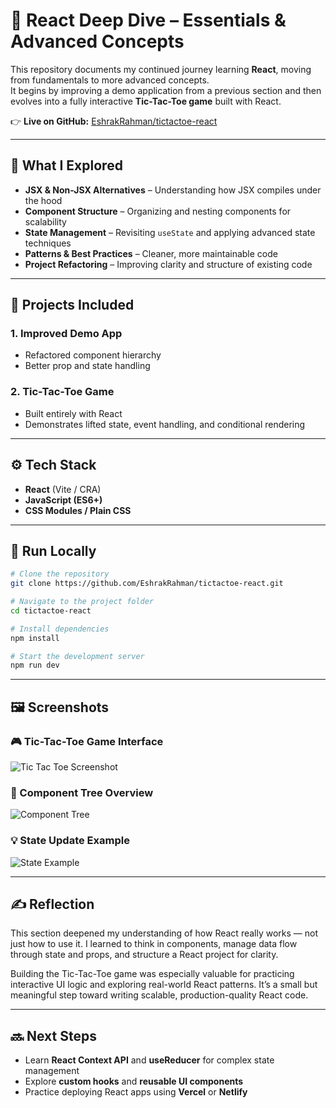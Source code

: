 

# 🎯 React Deep Dive – Essentials & Advanced Concepts  

This repository documents my continued journey learning **React**, moving from fundamentals to more advanced concepts.  
It begins by improving a demo application from a previous section and then evolves into a fully interactive **Tic-Tac-Toe game** built with React.  

👉 **Live on GitHub:** [EshrakRahman/tictactoe-react](https://github.com/EshrakRahman/tictactoe-react)

---

## 🧠 What I Explored
- **JSX & Non-JSX Alternatives** – Understanding how JSX compiles under the hood  
- **Component Structure** – Organizing and nesting components for scalability  
- **State Management** – Revisiting `useState` and applying advanced state techniques  
- **Patterns & Best Practices** – Cleaner, more maintainable code  
- **Project Refactoring** – Improving clarity and structure of existing code  

---

## 🧩 Projects Included
### 1. Improved Demo App  
- Refactored component hierarchy  
- Better prop and state handling  

### 2. Tic-Tac-Toe Game  
- Built entirely with React  
- Demonstrates lifted state, event handling, and conditional rendering  

---

## ⚙️ Tech Stack
- **React** (Vite / CRA)  
- **JavaScript (ES6+)**  
- **CSS Modules / Plain CSS**

---

## 🚀 Run Locally
```bash
# Clone the repository
git clone https://github.com/EshrakRahman/tictactoe-react.git

# Navigate to the project folder
cd tictactoe-react

# Install dependencies
npm install

# Start the development server
npm run dev
````

---

## 🖼️ Screenshots

### 🎮 Tic-Tac-Toe Game Interface

![Tic Tac Toe Screenshot](./screenshots/game-interface.png)

### 🧩 Component Tree Overview

![Component Tree](./screenshots/component-tree.png)

### 💡 State Update Example

![State Example](./screenshots/state-update.png)


---

## ✍️ Reflection

This section deepened my understanding of how React really works — not just how to use it.
I learned to think in components, manage data flow through state and props, and structure a React project for clarity.

Building the Tic-Tac-Toe game was especially valuable for practicing interactive UI logic and exploring real-world React patterns.
It’s a small but meaningful step toward writing scalable, production-quality React code.

---

## 🔜 Next Steps

* Learn **React Context API** and **useReducer** for complex state management
* Explore **custom hooks** and **reusable UI components**
* Practice deploying React apps using **Vercel** or **Netlify**


